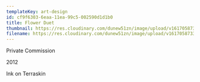 ```yaml
---
templateKey: art-design
id: cf9f6303-6eaa-11ea-99c5-002590d1d1b0
title: Flower Duet
thumbnail: https://res.cloudinary.com/dunew51zn/image/upload/v1617058733/art_design/flower_DUET_t_cuu3xq.jpg
filename: https://res.cloudinary.com/dunew51zn/image/upload/v1617058733/art_design/flower_DUET_ubgzwd.jpg
---
```

Private Commission

2012

Ink on Terraskin